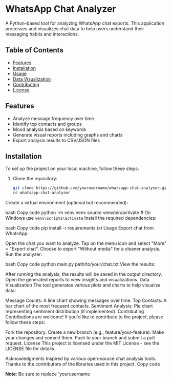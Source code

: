 # WhatsApp Chat Analyzer

A Python-based tool for analyzing WhatsApp chat exports. This application processes and visualizes chat data to help users understand their messaging habits and interactions.

## Table of Contents

- [Features](#features)
- [Installation](#installation)
- [Usage](#usage)
- [Data Visualization](#data-visualization)
- [Contributing](#contributing)
- [License](#license)

## Features

- Analyze message frequency over time
- Identify top contacts and groups
- Mood analysis based on keywords
- Generate visual reports including graphs and charts
- Export analysis results to CSV/JSON files

## Installation

To set up the project on your local machine, follow these steps:

1. Clone the repository:
   ```bash
   git clone https://github.com/yourusername/whatsapp-chat-analyser.git
   cd whatsapp-chat-analyser
Create a virtual environment (optional but recommended):

bash
Copy code
python -m venv venv
source venv/bin/activate   # On Windows use `venv\Scripts\activate`
Install the required dependencies:

bash
Copy code
pip install -r requirements.txt
Usage
Export chat from WhatsApp:

Open the chat you want to analyze.
Tap on the menu icon and select "More" > "Export chat".
Choose to export "Without media" for a cleaner analysis.
Run the analyzer:

bash
Copy code
python main.py path/to/your/chat.txt
View the results:

After running the analysis, the results will be saved in the output directory.
Open the generated reports to view insights and visualizations.
Data Visualization
The tool generates various plots and charts to help visualize data:

Message Counts: A line chart showing messages over time.
Top Contacts: A bar chart of the most frequent contacts.
Sentiment Analysis: Pie chart representing sentiment distribution (if implemented).
Contributing
Contributions are welcome! If you'd like to contribute to the project, please follow these steps:

Fork the repository.
Create a new branch (e.g., feature/your-feature).
Make your changes and commit them.
Push to your branch and submit a pull request.
License
This project is licensed under the MIT License - see the LICENSE file for details.

Acknowledgments
Inspired by various open-source chat analysis tools.
Thanks to the contributors of the libraries used in this project.
Copy code

**Note**: Be sure to replace `yourusername
